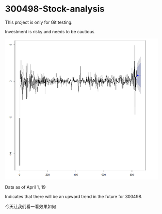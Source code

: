 # 300498-Stock-analysis

This project is only for Git testing.

Investment is risky and needs to be cautious.

![](images/1.jpg)

Data as of April 1, 19

Indicates that there will be an upward trend in the future for 300498.

今天让我们看一看效果如何